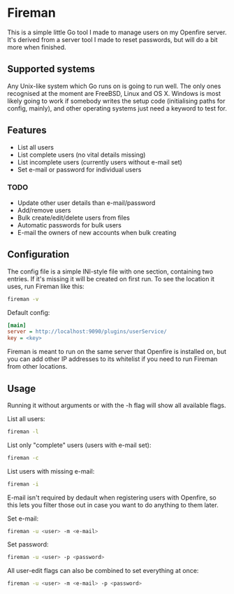# Fireman
This is a simple little Go tool I made to manage users on my Openfire server. It's derived from a server tool I made to reset passwords,
but will do a bit more when finished.

## Supported systems
Any Unix-like system which Go runs on is going to run well. The only ones recognised at the moment are FreeBSD, Linux and OS X.
Windows is most likely going to work if somebody writes the setup code (initialising paths for config, mainly), and other
operating systems just need a keyword to test for.

## Features
- List all users
- List complete users (no vital details missing)
- List incomplete users (currently users without e-mail set)
- Set e-mail or password for individual users

### TODO
- Update other user details than e-mail/password
- Add/remove users
- Bulk create/edit/delete users from files
- Automatic passwords for bulk users
- E-mail the owners of new accounts when bulk creating

## Configuration
The config file is a simple INI-style file with one section, containing two entries. If it's missing it will be created on first run.
To see the location it uses, run Fireman like this:
```sh
fireman -v
```

Default config:
```ini
[main]
server = http://localhost:9090/plugins/userService/
key = <key>
```

Fireman is meant to run on the same server that Openfire is installed on, but you can add other IP addresses to its whitelist if you
need to run Fireman from other locations.

## Usage
Running it without arguments or with the -h flag will show all available flags.

List all users:
```sh
fireman -l
```

List only "complete" users (users with e-mail set):
```sh
fireman -c
```

List users with missing e-mail:
```sh
fireman -i
```
E-mail isn't required by dedault when registering users with Openfire, so this lets you filter those out in case you want to do
anything to them later.

Set e-mail:
```sh
fireman -u <user> -m <e-mail>
```

Set password:
```sh
fireman -u <user> -p <password>
```

All user-edit flags can also be combined to set everything at once:
```sh
fireman -u <user> -m <e-mail> -p <password>
```

